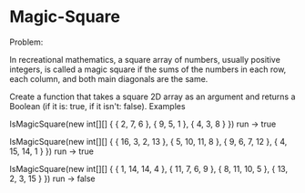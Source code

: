 # Magic-Square

Problem: 

In recreational mathematics, a square array of numbers, usually positive integers, is called a magic square if the sums of the numbers in each row, each column, and both main diagonals are the same.

Create a function that takes a square 2D array as an argument and returns a Boolean (if it is: true, if it isn't: false).
Examples

IsMagicSquare(new int[][] {
  { 2, 7, 6 },
  { 9, 5, 1 },
  { 4, 3, 8 }
}) run -> true

IsMagicSquare(new int[][] {
  { 16, 3, 2, 13 },
  { 5, 10, 11, 8 },
  { 9, 6, 7, 12 },
  { 4, 15, 14, 1 }
}) run -> true

IsMagicSquare(new int[][] {
  { 1, 14, 14, 4 },
  { 11, 7, 6, 9 },
  { 8, 11, 10, 5 },
  { 13, 2, 3, 15 }
}) run -> false
